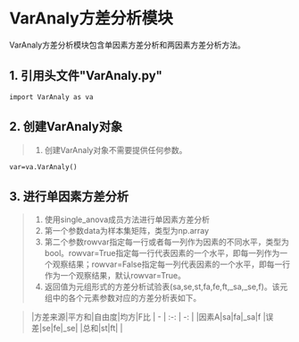 # VarAnaly方差分析模块
   
   VarAnaly方差分析模块包含单因素方差分析和两因素方差分析方法。
   
   ## 1. 引用头文件"VarAnaly.py"
    import VarAnaly as va
   
   ## 2. 创建VarAnaly对象
   > 1. 创建VarAnaly对象不需要提供任何参数。
   
    var=va.VarAnaly()

   ## 3. 进行单因素方差分析
   > 1. 使用single_anova成员方法进行单因素方差分析
   > 2. 第一个参数data为样本集矩阵，类型为np.array
   > 3. 第二个参数rowvar指定每一行或者每一列作为因素的不同水平，类型为bool。rowvar=True指定每一行代表因素的一个水平，即每一列作为一个观察结果；rowvar=False指定每一列代表因素的一个水平，即每一行作为一个观察结果，默认rowvar=True。
   > 4. 返回值为元组形式的方差分析试验表(sa,se,st,fa,fe,ft,\_sa,\_se,f)。该元组中的各个元素参数对应的方差分析表如下。
   
   > |方差来源|平方和|自由度|均方|F比
   > | - | :-: | -: | 
   > |因素A|sa|fa|\_sa|f
   > |误差|se|fe|\_se| 
   > |总和|st|ft| | 
   
   
